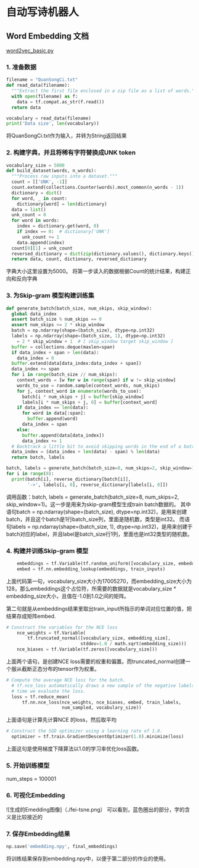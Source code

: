 # 自动写诗机器人

## Word Embedding 文档
[word2vec_basic.py](./word2vec_basic.py)

### 1. 准备数据
```python
filename = "QuanSongCi.txt"
def read_data(filename):
  """Extract the first file enclosed in a zip file as a list of words."""
  with open(filename) as f:
    data = tf.compat.as_str(f.read())
  return data

vocabulary = read_data(filename)
print('Data size', len(vocabulary))
```
将QuanSongCi.txt作为输入，并转为String返回结果

### 2. 构建字典，并且将稀有字符替换成UNK token
```python
vocabulary_size = 5000
def build_dataset(words, n_words):
  """Process raw inputs into a dataset."""
  count = [['UNK', -1]]
  count.extend(collections.Counter(words).most_common(n_words - 1))
  dictionary = dict()
  for word, _ in count:
    dictionary[word] = len(dictionary)
  data = list()
  unk_count = 0
  for word in words:
    index = dictionary.get(word, 0)
    if index == 0:  # dictionary['UNK']
      unk_count += 1
    data.append(index)
  count[0][1] = unk_count
  reversed_dictionary = dict(zip(dictionary.values(), dictionary.keys()))
  return data, count, dictionary, reversed_dictionary
```
字典大小这里设置为5000。
将第一步读入的数据根据Count的统计结果，构建正向和反向字典

### 3. 为Skip-gram 模型构建训练集
```python
def generate_batch(batch_size, num_skips, skip_window):
  global data_index
  assert batch_size % num_skips == 0
  assert num_skips <= 2 * skip_window
  batch = np.ndarray(shape=(batch_size), dtype=np.int32)
  labels = np.ndarray(shape=(batch_size, 1), dtype=np.int32)
    = 2 * skip_window + 1  # [ skip_window target skip_window ]
  buffer = collections.deque(maxlen=span)
  if data_index + span > len(data):
    data_index = 0
  buffer.extend(data[data_index:data_index + span])
  data_index += span
  for i in range(batch_size // num_skips):
    context_words = [w for w in range(span) if w != skip_window]
    words_to_use = random.sample(context_words, num_skips)
    for j, context_word in enumerate(words_to_use):
      batch[i * num_skips + j] = buffer[skip_window]
      labels[i * num_skips + j, 0] = buffer[context_word]
    if data_index == len(data):
      for word in data[:span]:
        buffer.append(word)
      data_index = span
    else:
      buffer.append(data[data_index])
      data_index += 1
  # Backtrack a little bit to avoid skipping words in the end of a batch
  data_index = (data_index + len(data) - span) % len(data)
  return batch, labels

batch, labels = generate_batch(batch_size=8, num_skips=2, skip_window=1)
for i in range(8):
  print(batch[i], reverse_dictionary[batch[i]],
        '->', labels[i, 0], reverse_dictionary[labels[i, 0]])
```
调用函数：batch, labels = generate_batch(batch_size=8, num_skips=2, skip_window=1)。这一步是用来为skip-gram模型生成train batch数据的。
其中语句batch = np.ndarray(shape=(batch_size), dtype=np.int32)，是用来创建batch，并且这个batch是1行batch_size列，里面是随机数，类型是int32。
而语句labels = np.ndarray(shape=(batch_size, 1), dtype=np.int32)，是用来创建于batch对应的label，并且label是batch_size行1列，里面也是int32类型的随机数。

### 4. 构建并训练Skip-gram 模型
```python
    embeddings = tf.Variable(tf.random_uniform([vocabulary_size, embedding_size], -1.0, 1.0))
    embed = tf.nn.embedding_lookup(embeddings, train_inputs)
```
上面代码第一句，vocabulary_size大小为17005270，而embedding_size大小为128，那么embeddings这个占位符，所需要的数据就是vocabulary_size * embedding_size大小，且值在-1.0到1.0之间的矩阵。

第二句就是从embeddings结果里取出train_input所指示的单词对应位置的值，把结果存成矩阵embed.

```python
# Construct the variables for the NCE loss
    nce_weights = tf.Variable(
        tf.truncated_normal([vocabulary_size, embedding_size],
                            stddev=1.0 / math.sqrt(embedding_size)))
    nce_biases = tf.Variable(tf.zeros([vocabulary_size]))

```
上面两个语句，是创建NCE  loss需要的权重和偏置。而truncated_normal创建一个服从截断正态分布的tensor作为权重。

```python
# Compute the average NCE loss for the batch.
  # tf.nce_loss automatically draws a new sample of the negative labels each
  # time we evaluate the loss.
  loss = tf.reduce_mean(
      tf.nn.nce_loss(nce_weights, nce_biases, embed, train_labels,
                     num_sampled, vocabulary_size))
```
上面语句是计算先计算NCE 的loss，然后取平均

```python
# Construct the SGD optimizer using a learning rate of 1.0.
  optimizer = tf.train.GradientDescentOptimizer(1.0).minimize(loss)
```
上面这句是使用梯度下降算法以1.0的学习率优化loss函数。

### 5. 开始训练模型
num_steps = 100001

### 6. 可视化Embedding
![生成的Emedding图像]（./fei-tsne.png）
可以看到，蓝色圈出的部分，字的含义是比较接近的

### 7. 保存Embedding结果
```python
np.save('embedding.npy', final_embeddings)
```
将训练结果保存到embedding.npy中，以便于第二部分的作业的使用。




